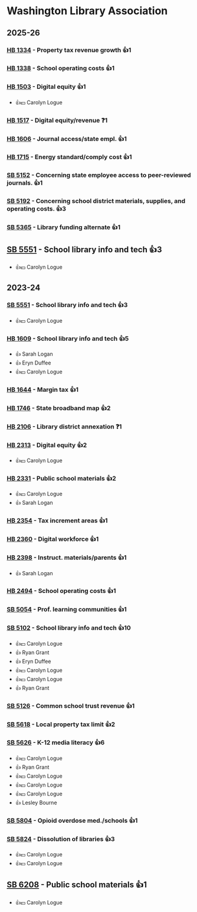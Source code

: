 # Washington Library Association
## 2025-26

### [HB 1334](/bill/2025-26/hb/1334/) - Property tax revenue growth 👍1  

### [HB 1338](/bill/2025-26/hb/1338/) - School operating costs 👍1  

### [HB 1503](/bill/2025-26/hb/1503/) - Digital equity 👍1  
* 👍💵 Carolyn Logue

### [HB 1517](/bill/2025-26/hb/1517/) - Digital equity/revenue   ❓1

### [HB 1606](/bill/2025-26/hb/1606/) - Journal access/state empl. 👍1  

### [HB 1715](/bill/2025-26/hb/1715/) - Energy standard/comply cost 👍1  

### [SB 5152](/bill/2025-26/sb/5152/) - Concerning state employee access to peer-reviewed journals. 👍1  

### [SB 5192](/bill/2025-26/sb/5192/) - Concerning school district materials, supplies, and operating costs. 👍3  

### [SB 5365](/bill/2025-26/sb/5365/) - Library funding alternate 👍1  

## [SB 5551](/bill/2025-26/sb/5551/) - School library info and tech 👍3  
* 👍💵 Carolyn Logue

## 2023-24

### [SB 5551](/bill/2023-24/sb/5551/) - School library info and tech 👍3  
* 👍💵 Carolyn Logue

### [HB 1609](/bill/2023-24/hb/1609/) - School library info and tech 👍5  
* 👍 Sarah Logan
* 👍 Eryn Duffee
* 👍💵 Carolyn Logue

### [HB 1644](/bill/2023-24/hb/1644/) - Margin tax 👍1  

### [HB 1746](/bill/2023-24/hb/1746/) - State broadband map 👍2  

### [HB 2106](/bill/2023-24/hb/2106/) - Library district annexation   ❓1

### [HB 2313](/bill/2023-24/hb/2313/) - Digital equity 👍2  
* 👍💵 Carolyn Logue

### [HB 2331](/bill/2023-24/hb/2331/) - Public school materials 👍2  
* 👍💵 Carolyn Logue
* 👍 Sarah Logan

### [HB 2354](/bill/2023-24/hb/2354/) - Tax increment areas 👍1  

### [HB 2360](/bill/2023-24/hb/2360/) - Digital workforce 👍1  

### [HB 2398](/bill/2023-24/hb/2398/) - Instruct. materials/parents 👍1  
* 👍 Sarah Logan

### [HB 2494](/bill/2023-24/hb/2494/) - School operating costs 👍1  

### [SB 5054](/bill/2023-24/sb/5054/) - Prof. learning communities 👍1  

### [SB 5102](/bill/2023-24/sb/5102/) - School library info and tech 👍10  
* 👍💵 Carolyn Logue
* 👍 Ryan Grant
* 👍 Eryn Duffee
* 👍💵 Carolyn Logue
* 👍💵 Carolyn Logue
* 👍 Ryan Grant

### [SB 5126](/bill/2023-24/sb/5126/) - Common school trust revenue 👍1  

### [SB 5618](/bill/2023-24/sb/5618/) - Local property tax limit 👍2  

### [SB 5626](/bill/2023-24/sb/5626/) - K-12 media literacy 👍6  
* 👍💵 Carolyn Logue
* 👍 Ryan Grant
* 👍💵 Carolyn Logue
* 👍💵 Carolyn Logue
* 👍💵 Carolyn Logue
* 👍 Lesley Bourne

### [SB 5804](/bill/2023-24/sb/5804/) - Opioid overdose med./schools 👍1  

### [SB 5824](/bill/2023-24/sb/5824/) - Dissolution of libraries 👍3  
* 👍💵 Carolyn Logue
* 👍💵 Carolyn Logue

## [SB 6208](/bill/2023-24/sb/6208/) - Public school materials 👍1  
* 👍💵 Carolyn Logue
